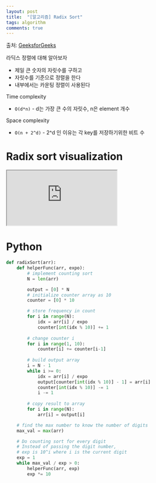 ```yaml
---
layout: post
title:  "[알고리즘] Radix Sort"
tags: algorithm
comments: true
---
```

출처: [GeeksforGeeks](https://www.geeksforgeeks.org/radix-sort/)

라딕스 정렬에 대해 알아보자

- 제일 큰 숫자의 자릿수를 구하고
- 자릿수를 기준으로 정렬을 한다
- 내부에서는 카운팅 정렬이 사용된다

Time complexity
- `O(d*n)` - d는 가장 큰 수의 자릿수, n은 element 개수

Space complexity
- `O(n + 2^d)` - 2^d 인 이유는 각 key를 저장하기위한 비트 수

# Radix sort visualization
<!-- 16:9 aspect ratio -->
<div class="responsive-embed responsive-embed-16by9">
  <iframe class="responsive-embed-item" src="https://www.youtube-nocookie.com/embed/nu4gDuFabIM"></iframe>
</div>

# Python
```python
def radixSort(arr):
    def helperFunc(arr, expo):
        # implement counting sort
        N = len(arr)

        output = [0] * N
        # initialize counter array as 10
        counter = [0] * 10

        # store frequency in count
        for i in range(N):
            idx = arr[i] / expo
            counter[int(idx % 10)] += 1
        
        # change counter i
        for i in range(1, 10):
            counter[i] += counter[i-1]
        
        # build output array
        i = N - 1
        while i >= 0:
            idx = arr[i] / expo
            output[counter[int(idx % 10)] - 1] = arr[i]
            counter[int(idx % 10)] -= 1
            i -= 1
        
        # copy result to array
        for i in range(N):
            arr[i] = output[i]

    # find the max number to know the number of digits
    max_val = max(arr)

    # Do counting sort for every digit
    # Instead of passing the digit number,
    # exp is 10^i where i is the current digit
    exp = 1
    while max_val / exp > 0:
        helperFunc(arr, exp)
        exp *= 10
```